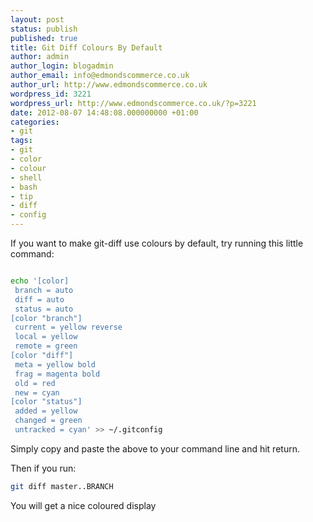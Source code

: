 ```yaml
---
layout: post
status: publish
published: true
title: Git Diff Colours By Default
author: admin
author_login: blogadmin
author_email: info@edmondscommerce.co.uk
author_url: http://www.edmondscommerce.co.uk
wordpress_id: 3221
wordpress_url: http://www.edmondscommerce.co.uk/?p=3221
date: 2012-08-07 14:48:08.000000000 +01:00
categories:
- git
tags:
- git
- color
- colour
- shell
- bash
- tip
- diff
- config
---
```

If you want to make git-diff use colours by default, try running this little command:

```bash

echo '[color]
 branch = auto
 diff = auto
 status = auto
[color "branch"]
 current = yellow reverse
 local = yellow
 remote = green
[color "diff"]
 meta = yellow bold
 frag = magenta bold
 old = red
 new = cyan
[color "status"]
 added = yellow
 changed = green
 untracked = cyan' >> ~/.gitconfig

```

Simply copy and paste the above to your command line and hit return.

Then if you run:

```bash
git diff master..BRANCH
```

You will get a nice coloured display
